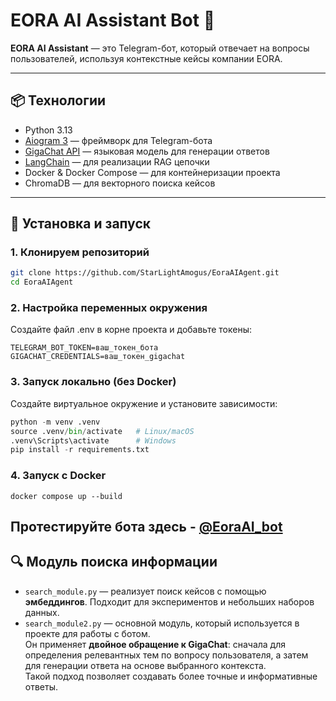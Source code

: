 # EORA AI Assistant Bot 🤖


**EORA AI Assistant** — это Telegram-бот, который отвечает на вопросы пользователей, используя контекстные кейсы компании EORA.

---

## 📦 Технологии
- Python 3.13  
- [Aiogram 3](https://docs.aiogram.dev/en/latest/) — фреймворк для Telegram-бота  
- [GigaChat API](https://gigachat.example.com) — языковая модель для генерации ответов  
- [LangChain](https://www.langchain.com/) — для реализации RAG цепочки  
- Docker & Docker Compose — для контейнеризации проекта  
- ChromaDB — для векторного поиска кейсов  

---

## 🚀 Установка и запуск

### 1. Клонируем репозиторий
```bash
git clone https://github.com/StarLightAmogus/EoraAIAgent.git
cd EoraAIAgent
```
### 2. Настройка переменных окружения
Создайте файл .env в корне проекта и добавьте токены:
```
TELEGRAM_BOT_TOKEN=ваш_токен_бота
GIGACHAT_CREDENTIALS=ваш_токен_gigachat
```
### 3. Запуск локально (без Docker)
Создайте виртуальное окружение и установите зависимости:
```python
python -m venv .venv
source .venv/bin/activate   # Linux/macOS
.venv\Scripts\activate      # Windows
pip install -r requirements.txt
```
### 4. Запуск с Docker
```
docker compose up --build
```
## Протестируйте бота здесь - [@EoraAI_bot](https://t.me/EoraAI_bot)

## 🔍 Модуль поиска информации

- `search_module.py` — реализует поиск кейсов с помощью **эмбеддингов**. Подходит для экспериментов и небольших наборов данных.  
- `search_module2.py` — основной модуль, который используется в проекте для работы с ботом.  
  Он применяет **двойное обращение к GigaChat**: сначала для определения релевантных тем по вопросу пользователя, а затем для генерации ответа на основе выбранного контекста.  
  Такой подход позволяет создавать более точные и информативные ответы.
